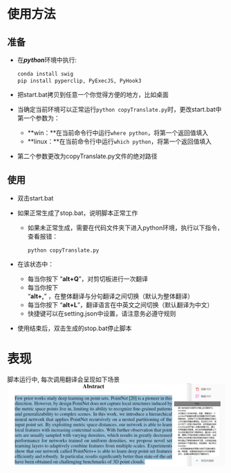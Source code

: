 # 使用方法

## 准备

- 在***python***环境中执行:
  
  ```shell
  conda install swig
  pip install pyperclip, PyExecJS, PyHook3
  ```
  
- 把start.bat拷贝到任意一个你觉得方便的地方，比如桌面

- 当确定当前环境可以正常运行`python copyTranslate.py`时，更改start.bat中第一个参数为：

  - **win：**在当前命令行中运行`where python`，将第一个返回值填入
  - **linux：**在当前命令行中运行`which python`，将第一个返回值填入

- 第二个参数更改为copyTranslate.py文件的绝对路径
## 使用

- 双击start.bat

- 如果正常生成了stop.bat，说明脚本正常工作

  - 如果未正常生成，需要在代码文件夹下进入python环境，执行以下指令，查看报错：

    ```shell
    python copyTranslate.py
    ```

- 在该状态中：
  - 每当你按下 “**alt+Q**”，对剪切板进行一次翻译
  - 每当你按下 “**alt+,**” ，在整体翻译与分句翻译之间切换（默认为整体翻译）
  - 每当你按下 “**alt+L**”，翻译语言在中英文之间切换（默认翻译为中文）
  - 快捷键可以在setting.json中设置，请注意务必遵守规则

- 使用结束后，双击生成的stop.bat停止脚本

# 表现

脚本运行中, 每次调用翻译会呈现如下场景
 ![show](./show.png)  